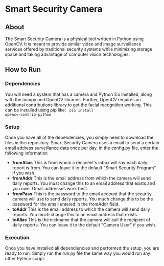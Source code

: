 # Smart Security Camera

## About
The Smart Security Camera is a physical tool written in Python using OpenCV.
It is meant to provide similar video and image surveillance services offered by traditional security systems while minimizing
storage space and taking advantage of computer vision technologies.

## How to Run
### Dependencies
You will need a system that has a camera and Python 3.x installed, along with the numpy and OpenCV libraries. 
Further, OpenCV requires an additional contributions library to get the facial recognition working. This can be installed using pip
like:
<code>
pip install opencv-contrib-python
</code>

### Setup
Once you have all of the dependencies, you simply need to download the files in this repository.
Smart Security Camera uses a email to send a certain email address surveillance data once per day.
In the config.py file, enter the following information
* **fromAlias** This is from whom a recipient's inbox will say each daily report is from. You can leave it to the default "Smart Security Program" if you wish.
* **fromAddr** This is the email address from which the camera will send daily reports. You must change this to an email address that exists and you own. Gmail addresses work best.
* **fromPass** This is the password to the email account that the security camera will use to send daily reports. You much change this to be the password for the email entered in the fromAddr field.
* **toAddr** This is the email address to which the camera will send daily reports. You much change this to an email address that exists.
* **toAlias** This is the nickname that the camera will call the recipient of daily reports. You can leave it to the default "Camera User" if you wish.

### Execution
Once you have installed all dependiencies and performed the setup, you are ready to run.
Simply run the run.py file the same way you would run any other Python script.
